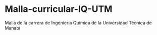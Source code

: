 # Malla-curricular-IQ-UTM
Malla de la carrera de Ingeniería Química de la Universidad Técnica de Manabí 
